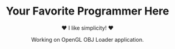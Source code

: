 <div align="center">
  <h1>Your Favorite Programmer Here</h1>
  <p>❤️ I like simplicity! ❤️</p>
  <p>Working on OpenGL OBJ Loader application.</p>
</div>

